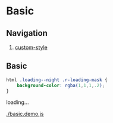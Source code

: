 # Basic

## Navigation

1. [custom-style](./custom-style.md)

## Basic

````css
html .loading--night .r-loading-mask {
    background-color: rgba(1,1,1,.2);
}
````

<div id="example__basic_node" class="fast-flow-demo">loading...</div>

[./basic.demo.js](./basic.demo.js)
